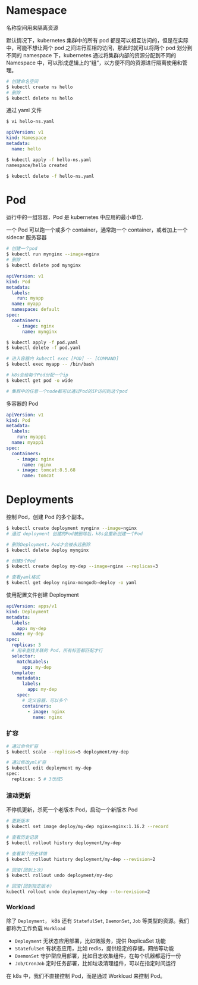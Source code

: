 # Namespace

名称空间用来隔离资源

默认情况下，kubernetes 集群中的所有 pod 都是可以相互访问的，但是在实际中，可能不想让两个 pod 之间进行互相的访问，那此时就可以将两个 pod 划分到不同的 namespace 下，kubernetes 通过将集群内部的资源分配到不同的 Namespace 中，可以形成逻辑上的“组”，以方便不同的资源进行隔离使用和管理。

```sh
# 创建命名空间
$ kubectl create ns hello
# 删除
$ kubectl delete ns hello
```

通过 yaml 文件

```sh
$ vi hello-ns.yaml
```

```yaml
apiVersion: v1
kind: Namespace
metadata:
  name: hello
```

```sh
$ kubectl apply -f hello-ns.yaml
namespace/hello created

$ kubectl delete -f hello-ns.yaml
```

# Pod

运行中的一组容器，Pod 是 kubernetes 中应用的最小单位.

一个 Pod 可以跑一个或多个 container，通常跑一个 container，或者加上一个 sidecar 服务容器

```sh
# 创建一个pod
$ kubectl run mynginx --image=nginx
# 删除
$ kubectl delete pod mynginx
```

```yaml
apiVersion: v1
kind: Pod
metadata:
  labels:
    run: myapp
  name: myapp
  namespace: default
spec:
  containers:
    - image: nginx
      name: mynginx
```

```sh
$ kubectl apply -f pod.yaml
$ kubectl delete -f pod.yaml

# 进入容器内 kubectl exec [POD] -- [COMMAND]
$ kubectl exec myapp -- /bin/bash

# k8s会给每个Pod分配一个ip
$ kubectl get pod -o wide

# 集群中的任意一个node都可以通过Pod的IP访问到这个pod
```

多容器的 Pod

```yaml
apiVersion: v1
kind: Pod
metadata:
  labels:
    run: myapp1
  name: myapp1
spec:
  containers:
    - image: nginx
      name: nginx
    - image: tomcat:8.5.68
      name: tomcat
```

# Deployments

控制 Pod，创建 Pod 的多个副本。

```sh
$ kubectl create deployment mynginx --image=nginx
# 通过 deployment 创建的Pod被删除后，k8s会重新创建一个Pod

# 删除Deployment，Pod才会被永远删除
$ kubectl delete deploy mynginx

# 创建3个Pod
$ kubectl create deploy my-dep --image=nginx --replicas=3

# 查看yaml格式
$ kubectl get deploy nginx-mongodb-deploy -o yaml
```

使用配置文件创建 Deployment

```yaml
apiVersion: apps/v1
kind: Deployment
metadata:
  labels:
    app: my-dep
  name: my-dep
spec:
  replicas: 3
  # 用来查找关联的 Pod，所有标签都匹配才行
  selector:
    matchLabels:
      app: my-dep
  template:
    metadata:
      labels:
        app: my-dep
    spec:
      # 定义容器，可以多个
      containers:
        - image: nginx
          name: nginx
```

### 扩容

```sh
# 通过命令扩容
$ kubectl scale --replicas=5 deployment/my-dep

# 通过修改yml扩容
$ kubectl edit deployment my-dep
spec:
  replicas: 5 # 3改成5
```

### 滚动更新

不停机更新，杀死一个老版本 Pod，启动一个新版本 Pod

```sh
# 更新版本
$ kubectl set image deploy/my-dep nginx=nginx:1.16.2 --record

# 查看历史记录
$ kubectl rollout history deployment/my-dep

# 查看某个历史详情
$ kubectl rollout history deployment/my-dep --revision=2

# 回滚(回到上次)
$ kubectl rollout undo deployment/my-dep

# 回滚(回到指定版本)
kubectl rollout undo deployment/my-dep --to-revision=2
```

### Workload

除了 `Deployment`， k8s 还有 `StatefulSet`, `DaemonSet`, `Job` 等类型的资源。我们都称为工作负载 `Workload`

- `Deployment` 无状态应用部署，比如微服务，提供 ReplicaSet 功能
- `StatefulSet` 有状态应用，比如 redis，提供稳定的存储，网络等功能
- `DaemonSet` 守护型应用部署，比如日志收集组件，在每个机器都运行一份
- `Job/CronJob` 定时任务部署，比如垃圾清理组件，可以在指定时间运行

在 k8s 中，我们不直接控制 Pod，而是通过 Workload 来控制 Pod。
